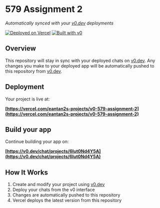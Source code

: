 # 579 Assignment 2

*Automatically synced with your [v0.dev](https://v0.dev) deployments*

[![Deployed on Vercel](https://img.shields.io/badge/Deployed%20on-Vercel-black?style=for-the-badge&logo=vercel)](https://vercel.com/eantan2s-projects/v0-579-assignment-2)
[![Built with v0](https://img.shields.io/badge/Built%20with-v0.dev-black?style=for-the-badge)](https://v0.dev/chat/projects/6Iut0Nd4Y5A)

## Overview

This repository will stay in sync with your deployed chats on [v0.dev](https://v0.dev).
Any changes you make to your deployed app will be automatically pushed to this repository from [v0.dev](https://v0.dev).

## Deployment

Your project is live at:

**[https://vercel.com/eantan2s-projects/v0-579-assignment-2](https://vercel.com/eantan2s-projects/v0-579-assignment-2)**

## Build your app

Continue building your app on:

**[https://v0.dev/chat/projects/6Iut0Nd4Y5A](https://v0.dev/chat/projects/6Iut0Nd4Y5A)**

## How It Works

1. Create and modify your project using [v0.dev](https://v0.dev)
2. Deploy your chats from the v0 interface
3. Changes are automatically pushed to this repository
4. Vercel deploys the latest version from this repository